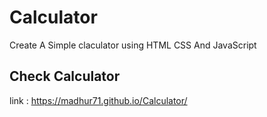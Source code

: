 # Calculator
Create A Simple claculator using HTML CSS And JavaScript
## Check Calculator
link : https://madhur71.github.io/Calculator/
